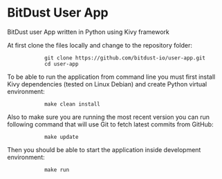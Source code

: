 # BitDust User App

BitDust user App written in Python using Kivy framework 

At first clone the files locally and change to the repository folder:

                git clone https://github.com/bitdust-io/user-app.git
                cd user-app


To be able to run the application from command line you must first install Kivy dependencies (tested on Linux Debian) and create Python virtual environment:

                make clean install


Also to make sure you are running the most recent version you can run following command that will use Git to fetch latest commits from GitHub:

                make update


Then you should be able to start the application inside development environment:

                make run
